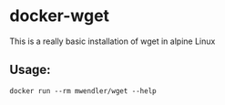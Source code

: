 # docker-wget

This is a really basic installation of wget in alpine Linux

## Usage:

```
docker run --rm mwendler/wget --help
```


